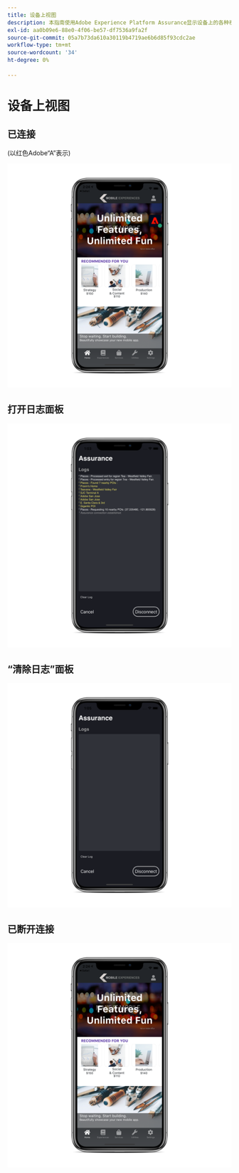 ```yaml
---
title: 设备上视图
description: 本指南使用Adobe Experience Platform Assurance显示设备上的各种视图。
exl-id: aa0b09e6-88e0-4f06-be57-df7536a9fa2f
source-git-commit: 05a7b73da610a30119b4719ae6b6d85f93cdc2ae
workflow-type: tm+mt
source-wordcount: '34'
ht-degree: 0%

---
```


# 设备上视图

## 已连接

(以红色Adobe“A”表示)

![](./images/on-device-views/connected.png)

## 打开日志面板

![](./images/on-device-views/logs-panel.png)

## “清除日志”面板

![](./images/on-device-views/clear-logs-panel.png)

## 已断开连接

![](./images/on-device-views/disconnected.png)

